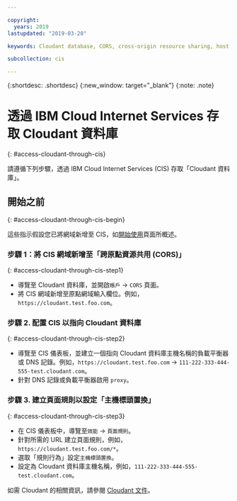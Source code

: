 ```yaml
---

copyright:
  years: 2019
lastupdated: "2019-03-28"

keywords: Cloudant database, CORS, cross-origin resource sharing, host header

subcollection: cis

---
```


{:shortdesc: .shortdesc} 
{:new_window: target="_blank"} 
{:note: .note}


# 透過 IBM Cloud Internet Services 存取 Cloudant 資料庫
{: #access-cloudant-through-cis}

請遵循下列步驟，透過 IBM Cloud Internet Services (CIS) 存取「Cloudant 資料庫」。

## 開始之前
{: #access-cloudant-through-cis-begin}

這些指示假設您已將網域新增至 CIS，如[開始使用](/docs/infrastructure/cis?topic=cis-getting-started-with-ibm-cloud-internet-services-cis-)頁面所概述。

### 步驟 1：將 CIS 網域新增至「跨原點資源共用 (CORS)」
{: #access-cloudant-through-cis-step1}

* 導覽至 Cloudant 資料庫，並開啟`帳戶` -> `CORS` 頁面。
* 將 CIS 網域新增至原點網域輸入欄位。例如，`https://cloudant.test.foo.com`。

### 步驟 2. 配置 CIS 以指向 Cloudant 資料庫
{: #access-cloudant-through-cis-step2}

* 導覽至 CIS 儀表板，並建立一個指向 Cloudant 資料庫主機名稱的負載平衡器或 DNS 記錄。例如，`https://cloudant.test.foo.com` -> `111-222-333-444-555-test.cloudant.com`。
* 針對 DNS 記錄或負載平衡器啟用 `proxy`。


### 步驟 3. 建立頁面規則以設定「主機標頭置換」
{: #access-cloudant-through-cis-step3}

* 在 CIS 儀表板中，導覽至`效能` -> `頁面規則`。
* 針對所需的 URL 建立頁面規則，例如，`https://cloudant.test.foo.com/*`。
* 選取「規則行為」設定`主機標頭置換`。
* 設定為 Cloudant 資料庫主機名稱，例如，`111-222-333-444-555-test.cloudant.com`。

如需 Cloudant 的相關資訊，請參閱 [Cloudant 文件](/docs/services/Cloudant?topic=cloudant-getting-started-with-cloudant)。
